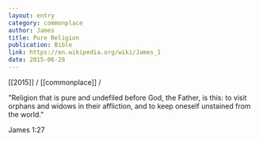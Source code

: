 ```yaml
---
layout: entry
category: commonplace
author: James
title: Pure Religion
publication: Bible
link: https://en.wikipedia.org/wiki/James_1
date: 2015-06-28
---
```


[[2015]] / [[commonplace]] / 

"Religion that is pure and undefiled before God, the Father, is this: to visit orphans and widows in their affliction, and to keep oneself unstained from the world." 

James 1:27